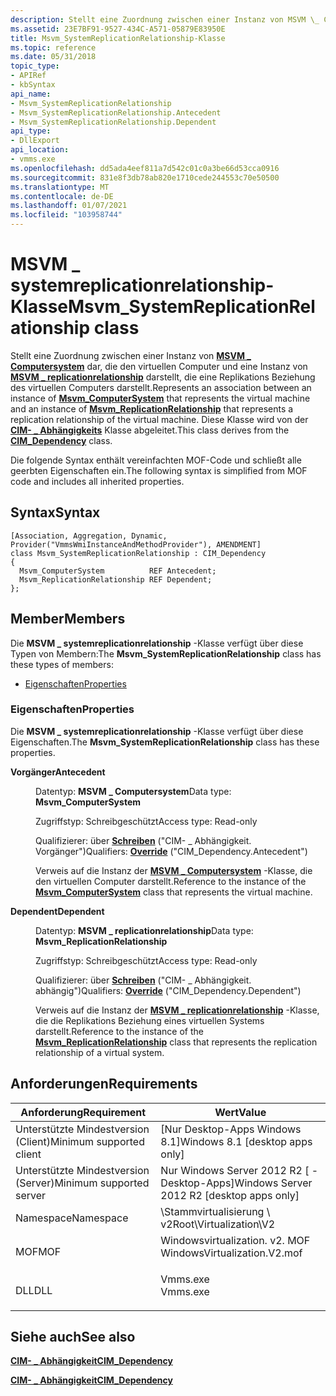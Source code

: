 ```yaml
---
description: Stellt eine Zuordnung zwischen einer Instanz von MSVM \_ Computersystem dar, die den virtuellen Computer und eine Instanz von MSVM \_ replicationrelationship darstellt, die eine Replikations Beziehung des virtuellen Computers darstellt.
ms.assetid: 23E7BF91-9527-434C-A571-05879E83950E
title: Msvm_SystemReplicationRelationship-Klasse
ms.topic: reference
ms.date: 05/31/2018
topic_type:
- APIRef
- kbSyntax
api_name:
- Msvm_SystemReplicationRelationship
- Msvm_SystemReplicationRelationship.Antecedent
- Msvm_SystemReplicationRelationship.Dependent
api_type:
- DllExport
api_location:
- vmms.exe
ms.openlocfilehash: dd5ada4eef811a7d542c01c0a3be66d53cca0916
ms.sourcegitcommit: 831e8f3db78ab820e1710cede244553c70e50500
ms.translationtype: MT
ms.contentlocale: de-DE
ms.lasthandoff: 01/07/2021
ms.locfileid: "103958744"
---
```

# <a name="msvm_systemreplicationrelationship-class"></a><span data-ttu-id="89519-103">MSVM \_ systemreplicationrelationship-Klasse</span><span class="sxs-lookup"><span data-stu-id="89519-103">Msvm\_SystemReplicationRelationship class</span></span>

<span data-ttu-id="89519-104">Stellt eine Zuordnung zwischen einer Instanz von [**MSVM \_ Computersystem**](msvm-computersystem.md) dar, die den virtuellen Computer und eine Instanz von [**MSVM \_ replicationrelationship**](msvm-replicationrelationship.md) darstellt, die eine Replikations Beziehung des virtuellen Computers darstellt.</span><span class="sxs-lookup"><span data-stu-id="89519-104">Represents an association between an instance of [**Msvm\_ComputerSystem**](msvm-computersystem.md) that represents the virtual machine and an instance of [**Msvm\_ReplicationRelationship**](msvm-replicationrelationship.md) that represents a replication relationship of the virtual machine.</span></span> <span data-ttu-id="89519-105">Diese Klasse wird von der [**CIM- \_ Abhängigkeits**](/windows/desktop/CIMWin32Prov/cim-dependency) Klasse abgeleitet.</span><span class="sxs-lookup"><span data-stu-id="89519-105">This class derives from the [**CIM\_Dependency**](/windows/desktop/CIMWin32Prov/cim-dependency) class.</span></span>

<span data-ttu-id="89519-106">Die folgende Syntax enthält vereinfachten MOF-Code und schließt alle geerbten Eigenschaften ein.</span><span class="sxs-lookup"><span data-stu-id="89519-106">The following syntax is simplified from MOF code and includes all inherited properties.</span></span>

## <a name="syntax"></a><span data-ttu-id="89519-107">Syntax</span><span class="sxs-lookup"><span data-stu-id="89519-107">Syntax</span></span>

``` syntax
[Association, Aggregation, Dynamic, Provider("VmmsWmiInstanceAndMethodProvider"), AMENDMENT]
class Msvm_SystemReplicationRelationship : CIM_Dependency
{
  Msvm_ComputerSystem          REF Antecedent;
  Msvm_ReplicationRelationship REF Dependent;
};
```

## <a name="members"></a><span data-ttu-id="89519-108">Member</span><span class="sxs-lookup"><span data-stu-id="89519-108">Members</span></span>

<span data-ttu-id="89519-109">Die **MSVM \_ systemreplicationrelationship** -Klasse verfügt über diese Typen von Membern:</span><span class="sxs-lookup"><span data-stu-id="89519-109">The **Msvm\_SystemReplicationRelationship** class has these types of members:</span></span>

-   [<span data-ttu-id="89519-110">Eigenschaften</span><span class="sxs-lookup"><span data-stu-id="89519-110">Properties</span></span>](#properties)

### <a name="properties"></a><span data-ttu-id="89519-111">Eigenschaften</span><span class="sxs-lookup"><span data-stu-id="89519-111">Properties</span></span>

<span data-ttu-id="89519-112">Die **MSVM \_ systemreplicationrelationship** -Klasse verfügt über diese Eigenschaften.</span><span class="sxs-lookup"><span data-stu-id="89519-112">The **Msvm\_SystemReplicationRelationship** class has these properties.</span></span>

<dl> <dt>

<span data-ttu-id="89519-113">**Vorgänger**</span><span class="sxs-lookup"><span data-stu-id="89519-113">**Antecedent**</span></span>
</dt> <dd> <dl> <dt>

<span data-ttu-id="89519-114">Datentyp: **MSVM \_ Computersystem**</span><span class="sxs-lookup"><span data-stu-id="89519-114">Data type: **Msvm\_ComputerSystem**</span></span>
</dt> <dt>

<span data-ttu-id="89519-115">Zugriffstyp: Schreibgeschützt</span><span class="sxs-lookup"><span data-stu-id="89519-115">Access type: Read-only</span></span>
</dt> <dt>

<span data-ttu-id="89519-116">Qualifizierer: über [**Schreiben**](/windows/desktop/WmiSdk/standard-qualifiers) ("CIM- \_ Abhängigkeit. Vorgänger")</span><span class="sxs-lookup"><span data-stu-id="89519-116">Qualifiers: [**Override**](/windows/desktop/WmiSdk/standard-qualifiers) ("CIM\_Dependency.Antecedent")</span></span>
</dt> </dl>

<span data-ttu-id="89519-117">Verweis auf die Instanz der [**MSVM \_ Computersystem**](msvm-computersystem.md) -Klasse, die den virtuellen Computer darstellt.</span><span class="sxs-lookup"><span data-stu-id="89519-117">Reference to the instance of the [**Msvm\_ComputerSystem**](msvm-computersystem.md) class that represents the virtual machine.</span></span>

</dd> <dt>

<span data-ttu-id="89519-118">**Dependent**</span><span class="sxs-lookup"><span data-stu-id="89519-118">**Dependent**</span></span>
</dt> <dd> <dl> <dt>

<span data-ttu-id="89519-119">Datentyp: **MSVM \_ replicationrelationship**</span><span class="sxs-lookup"><span data-stu-id="89519-119">Data type: **Msvm\_ReplicationRelationship**</span></span>
</dt> <dt>

<span data-ttu-id="89519-120">Zugriffstyp: Schreibgeschützt</span><span class="sxs-lookup"><span data-stu-id="89519-120">Access type: Read-only</span></span>
</dt> <dt>

<span data-ttu-id="89519-121">Qualifizierer: über [**Schreiben**](/windows/desktop/WmiSdk/standard-qualifiers) ("CIM- \_ Abhängigkeit. abhängig")</span><span class="sxs-lookup"><span data-stu-id="89519-121">Qualifiers: [**Override**](/windows/desktop/WmiSdk/standard-qualifiers) ("CIM\_Dependency.Dependent")</span></span>
</dt> </dl>

<span data-ttu-id="89519-122">Verweis auf die Instanz der [**MSVM \_ replicationrelationship**](msvm-replicationrelationship.md) -Klasse, die die Replikations Beziehung eines virtuellen Systems darstellt.</span><span class="sxs-lookup"><span data-stu-id="89519-122">Reference to the instance of the [**Msvm\_ReplicationRelationship**](msvm-replicationrelationship.md) class that represents the replication relationship of a virtual system.</span></span>

</dd> </dl>

## <a name="requirements"></a><span data-ttu-id="89519-123">Anforderungen</span><span class="sxs-lookup"><span data-stu-id="89519-123">Requirements</span></span>



| <span data-ttu-id="89519-124">Anforderung</span><span class="sxs-lookup"><span data-stu-id="89519-124">Requirement</span></span> | <span data-ttu-id="89519-125">Wert</span><span class="sxs-lookup"><span data-stu-id="89519-125">Value</span></span> |
|-------------------------------------|---------------------------------------------------------------------------------------------------------|
| <span data-ttu-id="89519-126">Unterstützte Mindestversion (Client)</span><span class="sxs-lookup"><span data-stu-id="89519-126">Minimum supported client</span></span><br/> | <span data-ttu-id="89519-127">\[Nur Desktop-Apps Windows 8.1\]</span><span class="sxs-lookup"><span data-stu-id="89519-127">Windows 8.1 \[desktop apps only\]</span></span><br/>                                                            |
| <span data-ttu-id="89519-128">Unterstützte Mindestversion (Server)</span><span class="sxs-lookup"><span data-stu-id="89519-128">Minimum supported server</span></span><br/> | <span data-ttu-id="89519-129">Nur Windows Server 2012 R2 \[ -Desktop-Apps\]</span><span class="sxs-lookup"><span data-stu-id="89519-129">Windows Server 2012 R2 \[desktop apps only\]</span></span><br/>                                                 |
| <span data-ttu-id="89519-130">Namespace</span><span class="sxs-lookup"><span data-stu-id="89519-130">Namespace</span></span><br/>                | <span data-ttu-id="89519-131">\\Stammvirtualisierung \\ v2</span><span class="sxs-lookup"><span data-stu-id="89519-131">Root\\Virtualization\\V2</span></span><br/>                                                                     |
| <span data-ttu-id="89519-132">MOF</span><span class="sxs-lookup"><span data-stu-id="89519-132">MOF</span></span><br/>                      | <dl> <span data-ttu-id="89519-133"><dt>Windowsvirtualization. v2. MOF</dt></span><span class="sxs-lookup"><span data-stu-id="89519-133"><dt>WindowsVirtualization.V2.mof</dt></span></span> </dl> |
| <span data-ttu-id="89519-134">DLL</span><span class="sxs-lookup"><span data-stu-id="89519-134">DLL</span></span><br/>                      | <dl> <span data-ttu-id="89519-135"><dt>Vmms.exe</dt></span><span class="sxs-lookup"><span data-stu-id="89519-135"><dt>Vmms.exe</dt></span></span> </dl>                     |



## <a name="see-also"></a><span data-ttu-id="89519-136">Siehe auch</span><span class="sxs-lookup"><span data-stu-id="89519-136">See also</span></span>

<dl> <dt>

[<span data-ttu-id="89519-137">**CIM- \_ Abhängigkeit**</span><span class="sxs-lookup"><span data-stu-id="89519-137">**CIM\_Dependency**</span></span>](cim-dependency.md)
</dt> <dt>

[<span data-ttu-id="89519-138">**CIM- \_ Abhängigkeit**</span><span class="sxs-lookup"><span data-stu-id="89519-138">**CIM\_Dependency**</span></span>](/windows/desktop/CIMWin32Prov/cim-dependency)
</dt> </dl>

 

